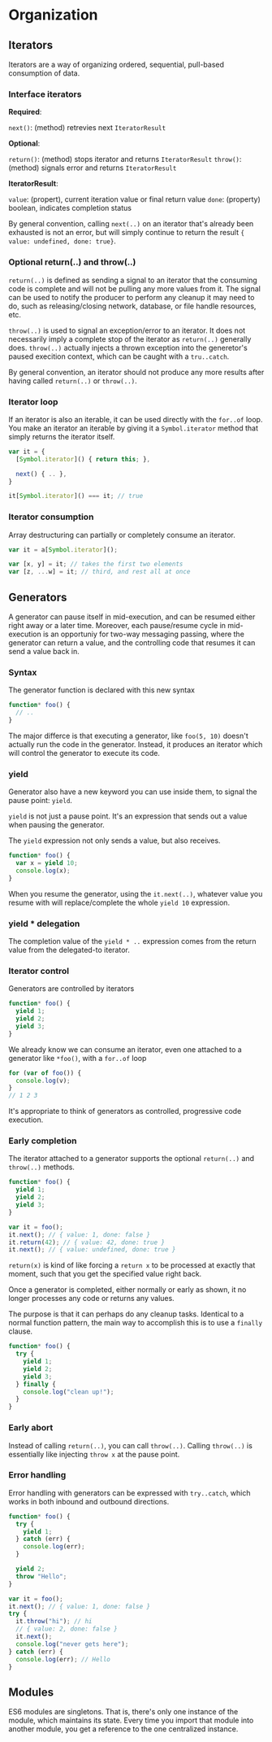 # Organization

## Iterators

Iterators are a way of organizing ordered, sequential, pull-based consumption of data.

### Interface iterators

**Required**:

`next()`: (method) retrevies next `IteratorResult`

**Optional**:

`return()`: (method) stops iterator and returns `IteratorResult`
`throw()`: (method) signals error and returns `IteratorResult`

**IteratorResult**:

`value`: (propert), current iteration value or final return value
`done`: (property) boolean, indicates completion status

By general convention, calling `next(..)` on an iterator that's already been exhausted is not an error, but will simply continue to return the result `{ value: undefined, done: true}`.

### Optional return(..) and throw(..)

`return(..)` is defined as sending a signal to an iterator that the consuming code is complete and will not be pulling any more values from it. The signal can be used to notify the producer to perform any cleanup it may need to do, such as releasing/closing network, database, or file handle resources, etc.

`throw(..)` is used to signal an exception/error to an iterator. It does not necessarily imply a complete stop of the iterator as `return(..)` generally does.
`throw(..)` actually injects a thrown exception into the generetor's paused execition context, which can be caught with a `tru..catch`.

By general convention, an iterator should not produce any more results after having called `return(..)` or `throw(..)`.

### Iterator loop

If an iterator is also an iterable, it can be used directly with the `for..of` loop. You make an iterator an iterable by giving it a `Symbol.iterator` method that simply returns the iterator itself.

```js
var it = {
  [Symbol.iterator]() { return this; },

  next() { .. },
}

it[Symbol.iterator]() === it; // true
```

### Iterator consumption

Array destructuring can partially or completely consume an iterator.

```js
var it = a[Symbol.iterator]();

var [x, y] = it; // takes the first two elements
var [z, ...w] = it; // third, and rest all at once
```

## Generators

A generator can pause itself in mid-execution, and can be resumed either right away or a later time. Moreover, each pause/resume cycle in mid-execution is an opportuniy for two-way messaging passing, where the generator can return a value, and the controlling code that resumes it can send a value back in.

### Syntax

The generator function is declared with this new syntax

```js
function* foo() {
  // ..
}
```

The major differce is that executing a generator, like `foo(5, 10)` doesn't actually run the code in the generator. Instead, it produces an iterator which will control the generator to execute its code.

### yield

Generator also have a new keyword you can use inside them, to signal the pause point: `yield`.

`yield` is not just a pause point. It's an expression that sends out a value when pausing the generator.

The `yield` expression not only sends a value, but also receives.

```js
function* foo() {
  var x = yield 10;
  console.log(x);
}
```

When you resume the generator, using the `it.next(..)`, whatever value you resume with will replace/complete the whole `yield 10` expression.

### yield \* delegation

The completion value of the `yield * ..` expression comes from the return value from the delegated-to iterator.

### Iterator control

Generators are controlled by iterators

```js
function* foo() {
  yield 1;
  yield 2;
  yield 3;
}
```

We already know we can consume an iterator, even one attached to a generator like `*foo()`, with a `for..of` loop

```js
for (var of foo()) {
  console.log(v);
}
// 1 2 3
```

It's appropriate to think of generators as controlled, progressive code execution.

### Early completion

The iterator attached to a generator supports the optional `return(..)` and `throw(..)` methods.

```js
function* foo() {
  yield 1;
  yield 2;
  yield 3;
}

var it = foo();
it.next(); // { value: 1, done: false }
it.return(42); // { value: 42, done: true }
it.next(); // { value: undefined, done: true }
```

`return(x)` is kind of like forcing a `return x` to be processed at exactly that moment, such that you get the specified value right back.

Once a generator is completed, either normally or early as shown, it no longer processes any code or returns any values.

The purpose is that it can perhaps do any cleanup tasks. Identical to a normal function pattern, the main way to accomplish this is to use a `finally` clause.

```js
function* foo() {
  try {
    yield 1;
    yield 2;
    yield 3;
  } finally {
    console.log("clean up!");
  }
}
```

### Early abort

Instead of calling `return(..)`, you can call `throw(..)`. Calling `throw(..)` is essentially like injecting `throw x` at the pause point.

### Error handling

Error handling with generators can be expressed with `try..catch`, which works in both inbound and outbound directions.

```js
function* foo() {
  try {
    yield 1;
  } catch (err) {
    console.log(err);
  }

  yield 2;
  throw "Hello";
}

var it = foo();
it.next(); // { value: 1, done: false }
try {
  it.throw("hi"); // hi
  // { value: 2, done: false }
  it.next();
  console.log("never gets here");
} catch (err) {
  console.log(err); // Hello
}
```

## Modules

ES6 modules are singletons. That is, there's only one instance of the module, which maintains its state. Every time you import that module into another module, you get a reference to the one centralized instance.
